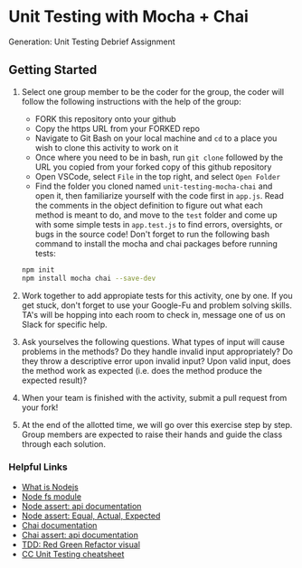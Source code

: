 # Unit Testing with Mocha + Chai

Generation: Unit Testing Debrief Assignment

## Getting Started

1. Select one group member to be the coder for the group, the coder will follow the following instructions with the help of the group:
    * FORK this repository onto your github
    * Copy the https URL from your FORKED repo
    * Navigate to Git Bash on your local machine and `cd` to a place you wish to clone this activity to work on it
    * Once where you need to be in bash, run `git clone` followed by the URL you copied from your forked copy of this github repository
    * Open VSCode, select `File` in the top right, and select `Open Folder`
    * Find the folder you cloned named `unit-testing-mocha-chai` and open it, then familiarize yourself with the code first in `app.js`.  Read the comments in the object definition to figure out what each method is meant to do, and move to the `test` folder and come up with some simple tests in `app.test.js` to find errors, oversights, or bugs in the source code! Don't forget to run the following bash command to install the mocha and chai packages before running tests:

    ```bash
    npm init
    npm install mocha chai --save-dev
    ```

2. Work together to add appropiate tests for this activity, one by one. If you get stuck, don't forget to use your Google-Fu and problem solving skills. TA's will be hopping into each room to check in, message one of us on Slack for specific help.

3. Ask yourselves the following questions.  What types of input will cause problems in the methods? Do they handle invalid input appropriately? Do they throw a descriptive error upon invalid input? Upon valid input, does the method work as expected (i.e. does the method produce the expected result)?

4. When your team is finished with the activity, submit a pull request from your fork!

5. At the end of the allotted time, we will go over this exercise step by step. Group members are expected to raise their hands and guide the class through each solution.

### Helpful Links

* [What is Nodejs](https://www.codecademy.com/article/what-is-node)
* [Node fs module](https://nodejs.dev/learn/the-nodejs-fs-module)
* [Node assert: api documentation](https://nodejs.org/api/assert.html)
* [Node assert: Equal, Actual, Expected](https://nodejs.org/api/assert.html#assert_assert_equal_actual_expected_message)
* [Chai documentation](https://www.chaijs.com/)
* [Chai assert: api documentation](https://www.chaijs.com/api/assert/)
* [TDD: Red Green Refactor visual](https://content.codecademy.com/programs/tdd-js/articles/red-green-refactor-tdd.png)
* [CC Unit Testing cheatsheet](https://www.codecademy.com/learn/learn-javascript-unit-testing/modules/learn-mocha-and-assert/cheatsheet)
